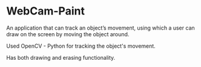 # WebCam-Paint

An application that can track an object’s movement,
using which a user can draw on the screen by moving the
object around.

Used OpenCV - Python for tracking the object's movement.

Has both drawing and erasing functionality.

